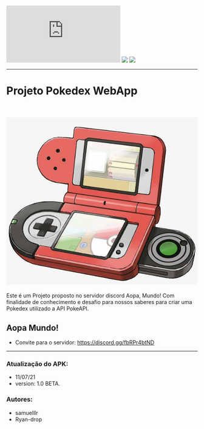 ![GitHub repo size](https://img.shields.io/github/repo-size/Ryan-drop/Pokedex.rs?color=red)
<img src="https://img.shields.io/badge/version-ALFA-red"/>
<img src="https://img.shields.io/badge/API-PokeAPI-orange"/>

****************

# Projeto Pokedex WebApp
<br/><br/>
<img src="Img-readme.jpeg"/>
<br/><br/>
Este é um Projeto proposto no servidor discord Aopa, Mundo! Com finalidade de conhecimento e desafio para nossos saberes para criar uma Pokedex utilizado a API PokeAPI.

## Aopa Mundo!
 - Convite para o servidor: https://discord.gg/fbRPr4btND

****************
### Atualização do APK: 
 
 - 11/07/21
 - version: 1.0 BETA.

### Autores:
 - samuelllr
 - Ryan-drop
